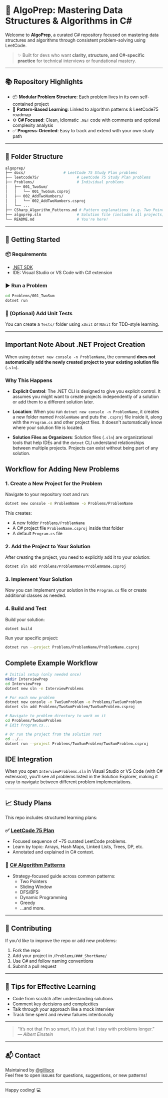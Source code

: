 # 🚀 AlgoPrep: Mastering Data Structures & Algorithms in C#

Welcome to **AlgoPrep**, a curated C# repository focused on mastering data structures and algorithms through consistent problem-solving using LeetCode.

> ✨ Built for devs who want **clarity, structure, and C#-specific practice** for technical interviews or foundational mastery.

---

## 📚 Repository Highlights

- 📦 **Modular Problem Structure**: Each problem lives in its own self-contained project
- 🧠 **Pattern-Based Learning**: Linked to algorithm patterns & LeetCode75 roadmap
- ⚙️ **C# Focused**: Clean, idiomatic `.NET` code with comments and optional complexity analysis
- ✅ **Progress-Oriented**: Easy to track and extend with your own study path

---

## 🧱 Folder Structure

```bash
algoprep/
├── docs/                 # LeetCode 75 Study Plan problems
├── leetcode75/                 # LeetCode 75 Study Plan problems
├── Problems/                   # Individual problems
│   ├── 001_TwoSum/
│   │   └── 001_TwoSum.csproj
│   ├── 002_AddTwoNumbers/
│   │   └── 002_AddTwoNumbers.csproj
│   └── ...
├── CSharp_Algorithm_Patterns.md # Pattern explanations (e.g. Two Pointers, Sliding Window)
├── algoprep.sln                # Solution file (includes all projects)
└── README.md                   # You're here!
```

---

## 🔧 Getting Started

### 📦 Requirements

- [.NET SDK](https://dotnet.microsoft.com/download)
- IDE: Visual Studio or VS Code with C# extension

### ▶️ Run a Problem

```bash
cd Problems/001_TwoSum
dotnet run
```

### 🧪 (Optional) Add Unit Tests

You can create a `Tests/` folder using `xUnit` or `NUnit` for TDD-style learning.

---

## Important Note About .NET Project Creation

When using `dotnet new console -n ProblemName`, the command **does not automatically add the newly created project to your existing solution file** (`.sln`).

### Why This Happens

* **Explicit Control**: The .NET CLI is designed to give you explicit control. It assumes you might want to create projects independently of a solution or add them to a different solution later.

* **Location**: When you run `dotnet new console -n ProblemName`, it creates a new folder named `ProblemName` and puts the `.csproj` file inside it, along with the `Program.cs` and other project files. It doesn't automatically know where your solution file is located.

* **Solution Files as Organizers**: Solution files (`.sln`) are organizational tools that help IDEs and the `dotnet` CLI understand relationships between multiple projects. Projects can exist without being part of any solution.

## Workflow for Adding New Problems

### 1. Create a New Project for the Problem

Navigate to your repository root and run:

```bash
dotnet new console -n ProblemName -o Problems/ProblemName
```

This creates:
- A new folder `Problems/ProblemName`
- A C# project file `ProblemName.csproj` inside that folder
- A default `Program.cs` file

### 2. Add the Project to Your Solution

After creating the project, you need to explicitly add it to your solution:

```bash
dotnet sln add Problems/ProblemName/ProblemName.csproj
```

### 3. Implement Your Solution

Now you can implement your solution in the `Program.cs` file or create additional classes as needed.

### 4. Build and Test

Build your solution:

```bash
dotnet build
```

Run your specific project:

```bash
dotnet run --project Problems/ProblemName/ProblemName.csproj
```

## Complete Example Workflow

```bash
# Initial setup (only needed once)
mkdir InterviewPrep
cd InterviewPrep
dotnet new sln -n InterviewProblems

# For each new problem
dotnet new console -n TwoSumProblem -o Problems/TwoSumProblem
dotnet sln add Problems/TwoSumProblem/TwoSumProblem.csproj

# Navigate to problem directory to work on it
cd Problems/TwoSumProblem
# Edit Program.cs...

# Or run the project from the solution root
cd ../..
dotnet run --project Problems/TwoSumProblem/TwoSumProblem.csproj
```

## IDE Integration

When you open `InterviewProblems.sln` in Visual Studio or VS Code (with C# extension), you'll see all problems listed in the Solution Explorer, making it easy to navigate between different problem implementations.

---

## 📈 Study Plans

This repo includes structured learning plans:

### ✅ [LeetCode 75 Plan](./leetcode75/README.md)
- Focused sequence of ~75 curated LeetCode problems.
- Learn by topic: Arrays, Hash Maps, Linked Lists, Trees, DP, etc.
- Annotated and explained in C# context.

### 🔁 [C# Algorithm Patterns](./CSharp_Algorithm_Patterns.md)
- Strategy-focused guide across common patterns:
  - Two Pointers
  - Sliding Window
  - DFS/BFS
  - Dynamic Programming
  - Greedy
  - ...and more.

---

## 🤝 Contributing

If you'd like to improve the repo or add new problems:

1. Fork the repo
2. Add your project in `/Problems/###_ShortName/`
3. Use C# and follow naming conventions
4. Submit a pull request

---

## 🧠 Tips for Effective Learning

- Code from scratch after understanding solutions
- Comment key decisions and complexities
- Talk through your approach like a mock interview
- Track time spent and review failures intentionally

---

> “It’s not that I’m so smart, it’s just that I stay with problems longer.”  
> — *Albert Einstein*

---

## 📬 Contact

Maintained by [@gillisce](https://github.com/gillisce)  
Feel free to open issues for questions, suggestions, or new patterns!

---

Happy coding! 💻
